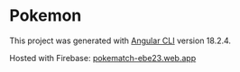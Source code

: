 # Pokemon

This project was generated with [Angular CLI](https://github.com/angular/angular-cli) version 18.2.4.

Hosted with Firebase: [pokematch-ebe23.web.app](https://pokematch-ebe23.web.app/home)